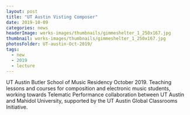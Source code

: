 ```yaml
---
layout: post
title: "UT Austin Visting Composer"
date: 2019-10-09
categories: news
headerImage: works-images/thumbnails/gimmeshelter_1_250x167.jpg
thumbnail: works-images/thumbnails/gimmeshelter_1_250x167.jpg
photosFolder: UT-austin-Oct-2019/
tags:
  - new
  - 2019
  - lecture
---
```

UT Austin Butler School of Music Residency October 2019. Teaching lessons and courses for composition and electronic music students, working towards Telematic Performance collaboration between UT Austin and Mahidol University, supported by the UT Austin Global Classrooms Initiative.
